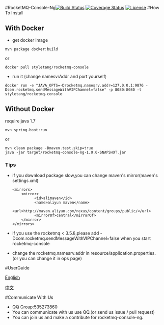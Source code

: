 #RocketMQ-Console-Ng[![Build Status](https://travis-ci.org/rocketmq/rocketmq-console-ng.svg?branch=master)](https://travis-ci.org/rocketmq/rocketmq-console-ng) [![Coverage Status](https://coveralls.io/repos/github/rocketmq/rocketmq-console-ng/badge.svg?branch=master)](https://coveralls.io/github/rocketmq/rocketmq-console-ng?branch=master)
[![License](https://img.shields.io/badge/license-Apache%202-4EB1BA.svg)](https://www.apache.org/licenses/LICENSE-2.0.html)
#How To Install

## With Docker

* get docker image

```
mvn package docker:build
```

or

```
docker pull styletang/rocketmq-console
```
* run it (change namesvrAddr and port yourself)

```
docker run -e "JAVA_OPTS=-Drocketmq.namesrv.addr=127.0.0.1:9876 -Dcom.rocketmq.sendMessageWithVIPChannel=false" -p 8080:8080 -t styletang/rocketmq-console
```

## Without Docker
require java 1.7
```
mvn spring-boot:run
```
or
```
mvn clean package -Dmaven.test.skip=true
java -jar target/rocketmq-console-ng-1.0.0-SNAPSHOT.jar
```

### Tips
* if you download package slow,you can change maven's mirror(maven's settings.xml)
  
  ```
  <mirrors>
      <mirror>
            <id>alimaven</id>
            <name>aliyun maven</name>
            <url>http://maven.aliyun.com/nexus/content/groups/public/</url>
            <mirrorOf>central</mirrorOf>        
      </mirror>
  </mirrors>
  ```
  
* if you use the rocketmq < 3.5.8,please add -Dcom.rocketmq.sendMessageWithVIPChannel=false when you start rocketmq-console
* change the rocketmq.namesrv.addr in resource/application.properties.(or you can change it in ops page)

#UserGuide

[English](https://github.com/rocketmq/rocketmq-console-ng/blob/master/doc/1_0_0/UserGuide_EN.md)

[中文](https://github.com/rocketmq/rocketmq-console-ng/blob/master/doc/1_0_0/UserGuide_CN.md)

#Communicate With Us
* QQ Group:535273860
* You can communicate with us use QQ.(or send us issue / pull request)
* You can join us and make a contribute for rocketmq-console-ng.
